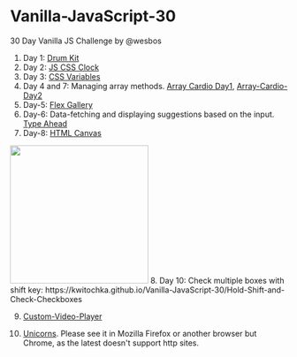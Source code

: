 # Vanilla-JavaScript-30
30 Day Vanilla JS Challenge by @wesbos

1. Day 1: [Drum Kit](https://kwitochka.github.io/Vanilla-JavaScript-30/Drum-Kit/)
2. Day 2: [JS CSS Clock](https://kwitochka.github.io/Vanilla-JavaScript-30/JS-CSS-Clock/)
3. Day 3: [CSS Variables](https://kwitochka.github.io/Vanilla-JavaScript-30/CSS-Variables)
4. Day 4 and 7: Managing array methods.
[Array Cardio Day1](https://kwitochka.github.io/Vanilla-JavaScript-30/Array-Cardio), [Array-Cardio-Day2](https://kwitochka.github.io/Vanilla-JavaScript-30/Array-Cardio-2/)
5. Day-5: [Flex Gallery](https://kwitochka.github.io/Vanilla-JavaScript-30/Flex-Panel-Gallery)
6. Day-6: Data-fetching and displaying suggestions based on the input.  
[Type Ahead](https://kwitochka.github.io/Vanilla-JavaScript-30/Type-Ahead)
7. Day-8: [HTML Canvas](https://kwitochka.github.io/Vanilla-JavaScript-30/HTML5-Canvas)     
<img src = "https://pbs.twimg.com/media/DjhER2LXsAE5y9q.jpg" width = "250px" />
8. Day 10: Check multiple boxes with shift key: https://kwitochka.github.io/Vanilla-JavaScript-30/Hold-Shift-and-Check-Checkboxes

9. [Custom-Video-Player](https://kwitochka.github.io/Vanilla-JavaScript-30/Custom-Video-Player)

10. [Unicorns](https://kwitochka.github.io/Vanilla-JavaScript-30/Unicorns). Please see it in Mozilla Firefox or another browser but Chrome, as the latest doesn't support http sites. 
